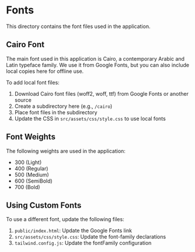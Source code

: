 # Fonts

This directory contains the font files used in the application.

## Cairo Font

The main font used in this application is Cairo, a contemporary Arabic and Latin typeface family.
We use it from Google Fonts, but you can also include local copies here for offline use.

To add local font files:

1. Download Cairo font files (woff2, woff, ttf) from Google Fonts or another source
2. Create a subdirectory here (e.g., `/cairo`)
3. Place font files in the subdirectory
4. Update the CSS in `src/assets/css/style.css` to use local fonts

## Font Weights

The following weights are used in the application:

- 300 (Light)
- 400 (Regular)
- 500 (Medium)
- 600 (SemiBold)
- 700 (Bold)

## Using Custom Fonts

To use a different font, update the following files:

1. `public/index.html`: Update the Google Fonts link
2. `src/assets/css/style.css`: Update the font-family declarations
3. `tailwind.config.js`: Update the fontFamily configuration